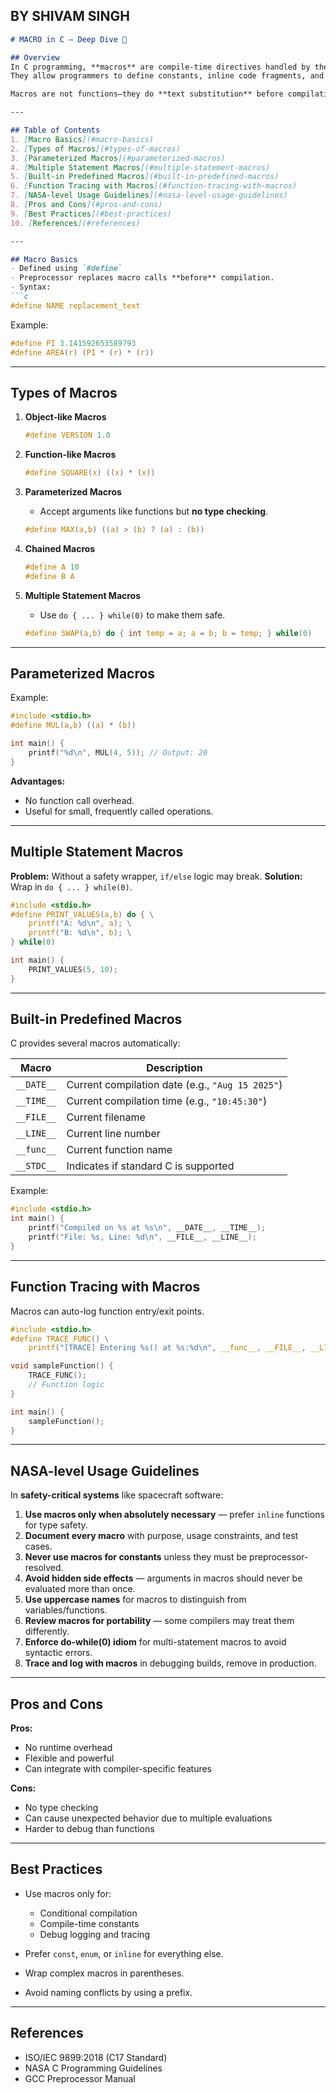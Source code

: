 ## BY SHIVAM SINGH
````markdown
# MACRO in C – Deep Dive 🚀

## Overview
In C programming, **macros** are compile-time directives handled by the **preprocessor** before the actual compilation begins.  
They allow programmers to define constants, inline code fragments, and conditional compilation logic, improving **code efficiency** and **readability**.

Macros are not functions—they do **text substitution** before compilation.

---

## Table of Contents
1. [Macro Basics](#macro-basics)
2. [Types of Macros](#types-of-macros)
3. [Parameterized Macros](#parameterized-macros)
4. [Multiple Statement Macros](#multiple-statement-macros)
5. [Built-in Predefined Macros](#built-in-predefined-macros)
6. [Function Tracing with Macros](#function-tracing-with-macros)
7. [NASA-level Usage Guidelines](#nasa-level-usage-guidelines)
8. [Pros and Cons](#pros-and-cons)
9. [Best Practices](#best-practices)
10. [References](#references)

---

## Macro Basics
- Defined using `#define`
- Preprocessor replaces macro calls **before** compilation.
- Syntax:
```c
#define NAME replacement_text
````

Example:

```c
#define PI 3.141592653589793
#define AREA(r) (PI * (r) * (r))
```

---

## Types of Macros

1. **Object-like Macros**

   ```c
   #define VERSION 1.0
   ```

2. **Function-like Macros**

   ```c
   #define SQUARE(x) ((x) * (x))
   ```

3. **Parameterized Macros**

   * Accept arguments like functions but **no type checking**.

   ```c
   #define MAX(a,b) ((a) > (b) ? (a) : (b))
   ```

4. **Chained Macros**

   ```c
   #define A 10
   #define B A
   ```

5. **Multiple Statement Macros**

   * Use `do { ... } while(0)` to make them safe.

   ```c
   #define SWAP(a,b) do { int temp = a; a = b; b = temp; } while(0)
   ```

---

## Parameterized Macros

Example:

```c
#include <stdio.h>
#define MUL(a,b) ((a) * (b))

int main() {
    printf("%d\n", MUL(4, 5)); // Output: 20
}
```

**Advantages:**

* No function call overhead.
* Useful for small, frequently called operations.

---

## Multiple Statement Macros

**Problem:** Without a safety wrapper, `if/else` logic may break.
**Solution:** Wrap in `do { ... } while(0)`.

```c
#include <stdio.h>
#define PRINT_VALUES(a,b) do { \
    printf("A: %d\n", a); \
    printf("B: %d\n", b); \
} while(0)

int main() {
    PRINT_VALUES(5, 10);
}
```

---

## Built-in Predefined Macros

C provides several macros automatically:

| Macro      | Description                                      |
| ---------- | ------------------------------------------------ |
| `__DATE__` | Current compilation date (e.g., `"Aug 15 2025"`) |
| `__TIME__` | Current compilation time (e.g., `"10:45:30"`)    |
| `__FILE__` | Current filename                                 |
| `__LINE__` | Current line number                              |
| `__func__` | Current function name                            |
| `__STDC__` | Indicates if standard C is supported             |

Example:

```c
#include <stdio.h>
int main() {
    printf("Compiled on %s at %s\n", __DATE__, __TIME__);
    printf("File: %s, Line: %d\n", __FILE__, __LINE__);
}
```

---

## Function Tracing with Macros

Macros can auto-log function entry/exit points.

```c
#include <stdio.h>
#define TRACE_FUNC() \
    printf("[TRACE] Entering %s() at %s:%d\n", __func__, __FILE__, __LINE__)

void sampleFunction() {
    TRACE_FUNC();
    // Function logic
}

int main() {
    sampleFunction();
}
```

---

## NASA-level Usage Guidelines

In **safety-critical systems** like spacecraft software:

1. **Use macros only when absolutely necessary** — prefer `inline` functions for type safety.
2. **Document every macro** with purpose, usage constraints, and test cases.
3. **Never use macros for constants** unless they must be preprocessor-resolved.
4. **Avoid hidden side effects** — arguments in macros should never be evaluated more than once.
5. **Use uppercase names** for macros to distinguish from variables/functions.
6. **Review macros for portability** — some compilers may treat them differently.
7. **Enforce do-while(0) idiom** for multi-statement macros to avoid syntactic errors.
8. **Trace and log with macros** in debugging builds, remove in production.

---

## Pros and Cons

**Pros:**

* No runtime overhead
* Flexible and powerful
* Can integrate with compiler-specific features

**Cons:**

* No type checking
* Can cause unexpected behavior due to multiple evaluations
* Harder to debug than functions

---

## Best Practices

* Use macros only for:

  * Conditional compilation
  * Compile-time constants
  * Debug logging and tracing
* Prefer `const`, `enum`, or `inline` for everything else.
* Wrap complex macros in parentheses.
* Avoid naming conflicts by using a prefix.

---

## References

* ISO/IEC 9899:2018 (C17 Standard)
* NASA C Programming Guidelines
* GCC Preprocessor Manual
